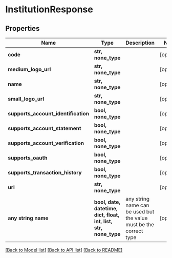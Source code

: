 # InstitutionResponse


## Properties
Name | Type | Description | Notes
------------ | ------------- | ------------- | -------------
**code** | **str, none_type** |  | [optional] 
**medium_logo_url** | **str, none_type** |  | [optional] 
**name** | **str, none_type** |  | [optional] 
**small_logo_url** | **str, none_type** |  | [optional] 
**supports_account_identification** | **bool, none_type** |  | [optional] 
**supports_account_statement** | **bool, none_type** |  | [optional] 
**supports_account_verification** | **bool, none_type** |  | [optional] 
**supports_oauth** | **bool, none_type** |  | [optional] 
**supports_transaction_history** | **bool, none_type** |  | [optional] 
**url** | **str, none_type** |  | [optional] 
**any string name** | **bool, date, datetime, dict, float, int, list, str, none_type** | any string name can be used but the value must be the correct type | [optional]

[[Back to Model list]](../README.md#documentation-for-models) [[Back to API list]](../README.md#documentation-for-api-endpoints) [[Back to README]](../README.md)


